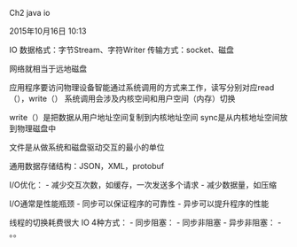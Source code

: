 Ch2 java io

2015年10月16日
10:13

IO 数据格式：字节Stream、字符Writer
     传输方式：socket、磁盘

网络就相当于远地磁盘

应用程序要访问物理设备智能通过系统调用的方式来工作，读写分别对应read（），write（）
系统调用会涉及内核空间和用户空间（内存）切换

write（）是把数据从用户地址空间复制到内核地址空间
sync是从内核地址空间放到物理磁盘中

文件是从做系统和磁盘驱动交互的最小的单位

通用数据存储结构：JSON，XML，protobuf

I/O优化：
	- 减少交互次数，如缓存，一次发送多个请求
	- 减少数据量，如压缩

I/O通常是性能瓶颈
	- 同步可以保证程序的可靠性
	- 异步可以提升程序的性能

线程的切换耗费很大
IO 4种方式：
	- 同步阻塞：
	- 同步非阻塞
	- 异步非阻塞：
	- 。。
